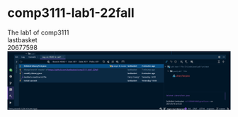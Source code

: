 # comp3111-lab1-22fall
The lab1 of comp3111\
lastbasket\
20677598 \
![History](lab1_screenshot.png)
